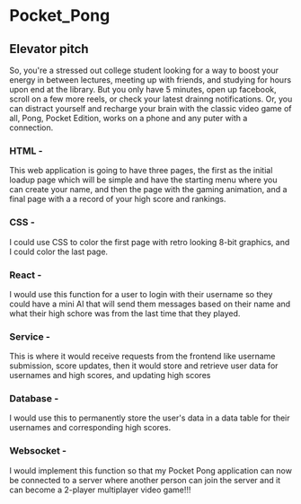 # Pocket_Pong

## Elevator pitch

So, you're a stressed out college student looking for a way to boost your energy in between lectures, meeting up with friends, and studying for hours upon end at the library. But you only have 5 minutes, open up facebook, scroll on a few more reels, or check your latest drainng notifications. Or, you can distract yourself and recharge your brain with the classic video game of all, Pong, Pocket Edition, works on a phone and any puter with a connection. 

### HTML - 
This web application is going to have three pages, the first as the initial loadup page which will be simple and have the starting menu where you can create your name, and then the page with the gaming animation, and a final page with a a record of your high score and rankings. 

### CSS - 
I could use CSS to color the first page with retro looking 8-bit graphics, and I could color the last page. 

### React - 
I would use this function for a user to login with their username so they could have a mini AI that will send them messages based on their name and what their high schore was from the last time that they played. 

### Service - 
This is where it would receive requests from the frontend like username submission, score updates, then it would store and retrieve user data for usernames and high scores, and updating high scores 

### Database - 
I would use this to permanently store the user's data in a data table for their usernames and corresponding high scores. 

### Websocket -
I would implement this function so that my Pocket Pong application can now be connected to a server where another person can join the server and it can become a 2-player multiplayer video game!!! 

